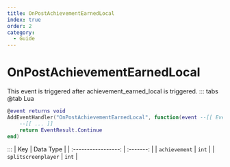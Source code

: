 ```yaml
---
title: OnPostAchievementEarnedLocal
index: true
order: 2
category:
  - Guide
---
```


# OnPostAchievementEarnedLocal
This event is triggered after achievement_earned_local is triggered.
::: tabs
@tab Lua
```lua
@event returns void
AddEventHandler("OnPostAchievementEarnedLocal", function(event --[[ Event ]])
    --[[ ... ]]
    return EventResult.Continue
end)
```

:::
|         Key         | Data Type |
| :-----------------: | :-------: |
|    `achievement`    |   `int`   |
| `splitscreenplayer` |   `int`   |